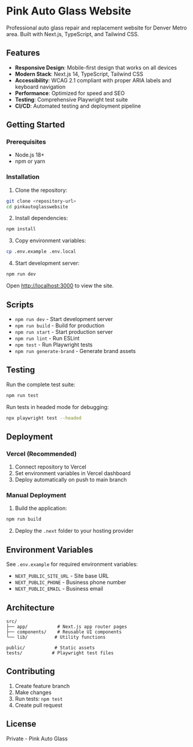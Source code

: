 # Pink Auto Glass Website

Professional auto glass repair and replacement website for Denver Metro area. Built with Next.js, TypeScript, and Tailwind CSS.

## Features

- **Responsive Design**: Mobile-first design that works on all devices
- **Modern Stack**: Next.js 14, TypeScript, Tailwind CSS
- **Accessibility**: WCAG 2.1 compliant with proper ARIA labels and keyboard navigation
- **Performance**: Optimized for speed and SEO
- **Testing**: Comprehensive Playwright test suite
- **CI/CD**: Automated testing and deployment pipeline

## Getting Started

### Prerequisites

- Node.js 18+ 
- npm or yarn

### Installation

1. Clone the repository:
```bash
git clone <repository-url>
cd pinkautoglasswebsite
```

2. Install dependencies:
```bash
npm install
```

3. Copy environment variables:
```bash
cp .env.example .env.local
```

4. Start development server:
```bash
npm run dev
```

Open [http://localhost:3000](http://localhost:3000) to view the site.

## Scripts

- `npm run dev` - Start development server
- `npm run build` - Build for production
- `npm run start` - Start production server
- `npm run lint` - Run ESLint
- `npm test` - Run Playwright tests
- `npm run generate-brand` - Generate brand assets

## Testing

Run the complete test suite:
```bash
npm run test
```

Run tests in headed mode for debugging:
```bash
npx playwright test --headed
```

## Deployment

### Vercel (Recommended)

1. Connect repository to Vercel
2. Set environment variables in Vercel dashboard
3. Deploy automatically on push to main branch

### Manual Deployment

1. Build the application:
```bash
npm run build
```

2. Deploy the `.next` folder to your hosting provider

## Environment Variables

See `.env.example` for required environment variables:

- `NEXT_PUBLIC_SITE_URL` - Site base URL
- `NEXT_PUBLIC_PHONE` - Business phone number
- `NEXT_PUBLIC_EMAIL` - Business email

## Architecture

```
src/
├── app/           # Next.js app router pages
├── components/    # Reusable UI components
└── lib/          # Utility functions

public/           # Static assets
tests/           # Playwright test files
```

## Contributing

1. Create feature branch
2. Make changes
3. Run tests: `npm test`
4. Create pull request

## License

Private - Pink Auto Glass
